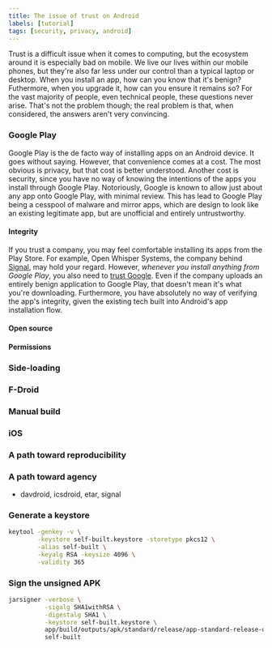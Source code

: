 ```yaml
---
title: The issue of trust on Android
labels: [tutorial]
tags: [security, privacy, android]
---
```


Trust is a difficult issue when it comes to computing, but the ecosystem
around it is especially bad on mobile. We live our lives within our mobile
phones, but they're also far less under our control than a typical laptop or
desktop. When you install an app, how can you know that it's benign? Futhermore,
when you upgrade it, how can you ensure it remains so? For the vast majority of
people, even technical people, these questions never arise. That's not the
problem though; the real problem is that, when considered, the answers aren't very convincing.

### Google Play
Google Play is the de facto way of installing apps on an Android device. It goes
without saying. However, that convenience comes at a cost. The most obvious is
privacy, but that cost is better understood. Another cost is security, since
you have no way of knowing the intentions of the apps you install through Google
Play. Notoriously, Google is known to allow just about any app onto Google Play,
with minimal review. This has lead to Google Play being a cesspool of malware
and mirror apps, which are design to look like an existing legitimate app, but
are unofficial and entirely untrustworthy.

#### Integrity
If you trust a company, you may feel comfortable installing its apps from the
Play Store. For example, Open Whisper Systems, the company behind
[Signal](https://signal.org/), may hold your regard. However, *whenever you
install anything from Google Play*, you also need to [trust
Google](https://www.expressvpn.com/blog/google-play-targeted-by-nsa/).  Even if
the company uploads an entirely benign application to Google Play, that doesn't
mean it's what you're downloading. Furthermore, you have absolutely no way of
verifying the app's integrity, given the existing tech built into Android's app
installation flow.

#### Open source
#### Permissions
### Side-loading
### F-Droid
### Manual build
### iOS
### A path toward reproducibility
### A path toward agency


























* davdroid, icsdroid, etar, signal

### Generate a keystore

```bash
keytool -genkey -v \
        -keystore self-built.keystore -storetype pkcs12 \
        -alias self-built \
        -keyalg RSA -keysize 4096 \
        -validity 365 
```

### Sign the unsigned APK
```bash
jarsigner -verbose \
          -sigalg SHA1withRSA \
          -digestalg SHA1 \
          -keystore self-built.keystore \
          app/build/outputs/apk/standard/release/app-standard-release-unsigned.apk \
          self-built
```

